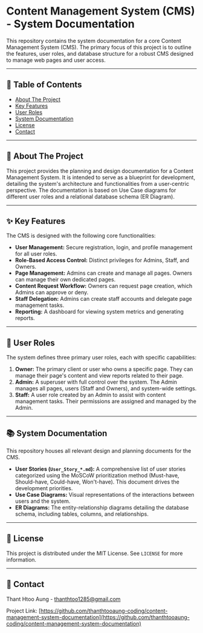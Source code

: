 # Content Management System (CMS) - System Documentation

This repository contains the system documentation for a core Content Management System (CMS). The primary focus of this project is to outline the features, user roles, and database structure for a robust CMS designed to manage web pages and user access.

---

## 📖 Table of Contents

* [About The Project](#-about-the-project)
* [Key Features](#-key-features)
* [User Roles](#-user-roles)
* [System Documentation](#-system-documentation)
* [License](#-license)
* [Contact](#-contact)

---

## 🌟 About The Project

This project provides the planning and design documentation for a Content Management System. It is intended to serve as a blueprint for development, detailing the system's architecture and functionalities from a user-centric perspective. The documentation is based on Use Case diagrams for different user roles and a relational database schema (ER Diagram).

---

## ✨ Key Features

The CMS is designed with the following core functionalities:

* **User Management:** Secure registration, login, and profile management for all user roles.
* **Role-Based Access Control:** Distinct privileges for Admins, Staff, and Owners.
* **Page Management:** Admins can create and manage all pages. Owners can manage their own dedicated pages.
* **Content Request Workflow:** Owners can request page creation, which Admins can approve or deny.
* **Staff Delegation:** Admins can create staff accounts and delegate page management tasks.
* **Reporting:** A dashboard for viewing system metrics and generating reports.

---

## 👥 User Roles

The system defines three primary user roles, each with specific capabilities:

1.  **Owner:** The primary client or user who owns a specific page. They can manage their page's content and view reports related to their page.
2.  **Admin:** A superuser with full control over the system. The Admin manages all pages, users (Staff and Owners), and system-wide settings.
3.  **Staff:** A user role created by an Admin to assist with content management tasks. Their permissions are assigned and managed by the Admin.

---

## 📚 System Documentation

This repository houses all relevant design and planning documents for the CMS.

* **User Stories (`User_Story_*.md`):** A comprehensive list of user stories categorized using the MoSCoW prioritization method (Must-have, Should-have, Could-have, Won't-have). This document drives the development priorities.
* **Use Case Diagrams:** Visual representations of the interactions between users and the system.
* **ER Diagrams:** The entity-relationship diagrams detailing the database schema, including tables, columns, and relationships.

---

## 📄 License

This project is distributed under the MIT License. See `LICENSE` for more information.

---

## 📧 Contact

Thant Htoo Aung - [thanthtoo1285@gmail.com](mailto:thanthtoo1285@gmail.com)

Project Link: [https://github.com/thanthtooaung-coding/content-management-system-documentation](https://github.com/thanthtooaung-coding/content-management-system-documentation)

